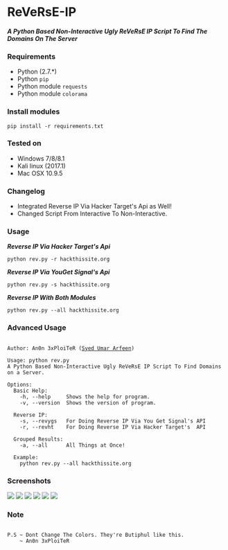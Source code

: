 # ReVeRsE-IP
***A Python Based Non-Interactive Ugly ReVeRsE IP Script To Find The Domains On The Server***

### Requirements

- Python (2.7.*)
- Python `pip`
- Python module `requests`
- Python module `colorama`

### Install modules

	pip install -r requirements.txt
	
### Tested on

- Windows 7/8/8.1
- Kali linux (2017.1)
- Mac OSX 10.9.5
	
### Changelog

- Integrated Reverse IP Via Hacker Target's Api as Well!
- Changed Script From Interactive To Non-Interactive.

### Usage

***Reverse IP Via Hacker Target's Api***

	python rev.py -r hackthissite.org

***Reverse IP Via YouGet Signal's Api***

	python rev.py -s hackthissite.org
	
***Reverse IP With Both Modules***

	python rev.py --all hackthissite.org


### Advanced Usage

<pre><code>
Author: An0n 3xPloiTeR (<a href="https://www.facebook.com/0x556d6172" target="_blank">Syed Umar Arfeen</a>)

Usage: python rev.py
A Python Based Non-Interactive Ugly ReVeRsE IP Script To Find Domains on a Server.

Options:
  Basic Help:
    -h, --help     Shows the help for program.
    -v, --version  Shows the version of program.

  Reverse IP:
    -s, --revygs   For Doing Reverse IP Via You Get Signal's API
    -r, --revht    For Doing Reverse IP Via Hacker Target's  API

  Grouped Results:
    -a, --all      All Things at Once!
  
  Example:
	python rev.py --all hackthissite.org
</code></pre>

### Screenshots

<img src="https://i.imgur.com/D6uUZ3k.png" />
<img src="https://i.imgur.com/uJ2bNK1.png" />
<img src="https://i.imgur.com/TXcK2Sj.png" />
<img src="https://i.imgur.com/MuHmup0.png" />
<img src="https://i.imgur.com/Y8l6oEt.png" />
<img src="https://i.imgur.com/NeQV4MS.png" />

### Note 
<pre><code>
P.S ~ Dont Change The Colors. They're Butiphul like this.
	~ An0n 3xPloiTeR
</code></pre>